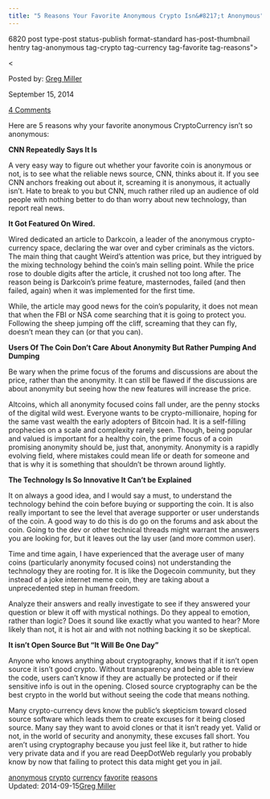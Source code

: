 ```yaml
---
title: "5 Reasons Your Favorite Anonymous Crypto Isn&#8217;t Anonymous"
---
```


6820 post type-post status-publish format-standard has-post-thumbnail hentry  tag-anonymous tag-crypto tag-currency tag-favorite tag-reasons">
    
<    
    
        
Posted by: <a href="https://www.deepdotweb.com/author/gregmiller/" title="">Greg Miller </a></span>
    
    
<span>September 15, 2014</span>
    
    
<a href="/2014/09/15/5-reasons-favorite-anonymous-crypto-currency-isnt-anonymous/#comments">4 Comments</a></span>
</p>
    
<p>Here are 5 reasons why your favorite anonymous CryptoCurrency isn&#8217;t so anonymous:</p>
<p><strong>CNN Repeatedly Says It Is</strong></p>
<p>A very easy way to figure out whether your favorite coin is anonymous or not, is to see what the reliable news source, CNN, thinks about it. If you see CNN anchors freaking out about it, screaming it is anonymous, it actually isn&#8217;t. Hate to break to you but CNN, much rather riled up an audience of old people with nothing better to do than worry about new technology, than report real news.</p>
<p><strong>It Got Featured On Wired.</strong></p>
<p>Wired dedicated an article to Darkcoin, a leader of the anonymous crypto-currency space, declaring the war over and cyber criminals as the victors. The main thing that caught Weird&#8217;s attention was price, but they intrigued by the mixing technology behind the coin&#8217;s main selling point. While the price rose to double digits after the article, it crushed not too long after. The reason being is Darkcoin&#8217;s prime feature, masternodes, failed (and then failed, again) when it was implemented for the first time.</p>
<p>While, the article may good news for the coin&#8217;s popularity, it does not mean that when the FBI or NSA come searching that it is going to protect you. Following the sheep jumping off the cliff, screaming that they can fly, doesn&#8217;t mean they can (or that you can).</p>
<p><strong>Users Of The Coin Don&#8217;t Care About Anonymity But Rather Pumping And Dumping</strong></p>
<p>Be wary when the prime focus of the forums and discussions are about the price, rather than the anonymity. It can still be flawed if the discussions are about anonymity but seeing how the new features will increase the price.</p>
<p>Altcoins, which all anonymity focused coins fall under, are the penny stocks of the digital wild west. Everyone wants to be crypto-millionaire, hoping for the same vast wealth the early adopters of Bitcoin had. It is a self-filling prophecies on a scale and complexity rarely seen. Though, being popular and valued is important for a healthy coin, the prime focus of a coin promising anonymity should be, just that, anonymity. Anonymity is a rapidly evolving field, where mistakes could mean life or death for someone and that is why it is something that shouldn&#8217;t be thrown around lightly.</p>
<p><strong>The Technology Is So Innovative It Can&#8217;t be Explained</strong></p>
<p>It on always a good idea, and I would say a must, to understand the technology behind the coin before buying or supporting the coin. It is also really important to see the level that average supporter or user understands of the coin. A good way to do this is do go on the forums and ask about the coin. Going to the dev or other technical threads might warrant the answers you are looking for, but it leaves out the lay user (and more common user).</p>
<p>Time and time again, I have experienced that the average user of many coins (particularly anonymity focused coins) not understanding the technology they are rooting for. It is like the Dogecoin community, but they instead of a joke internet meme coin, they are taking about a unprecedented step in human freedom.</p>
<p>Analyze their answers and really investigate to see if they answered your question or blew it off with mystical nothings. Do they appeal to emotion, rather than logic? Does it sound like exactly what you wanted to hear? More likely than not, it is hot air and with not nothing backing it so be skeptical.</p>
<p><strong>It isn&#8217;t Open Source But &#8220;It Will Be One Day&#8221;</strong></p>
<p>Anyone who knows anything about cryptography, knows that if it isn&#8217;t open source it isn&#8217;t good crypto. Without transparency and being able to review the code, users can&#8217;t know if they are actually be protected or if their sensitive info is out in the opening. Closed source cryptography can be the best crypto in the world but without seeing the code that means nothing.</p>
<p>Many crypto-currency devs know the public&#8217;s skepticism toward closed source software which leads them to create excuses for it being closed source. Many say they want to avoid clones or that it isn&#8217;t ready yet. Valid or not, in the world of security and anonymity, these excuses fall short. You aren&#8217;t using cryptography because you just feel like it, but rather to hide very private data and if you are read DeepDotWeb regularly you probably know by now that failing to protect this data might get you in jail.</p>
    
    
<a href="https://www.deepdotweb.com/tag/anonymous/" rel="tag">anonymous</a> <a href="https://www.deepdotweb.com/tag/crypto/" rel="tag">crypto</a> <a href="https://www.deepdotweb.com/tag/currency/" rel="tag">currency</a> <a href="https://www.deepdotweb.com/tag/favorite/" rel="tag">favorite</a> <a href="https://www.deepdotweb.com/tag/reasons/" rel="tag">reasons</a></span>				
Updated: 2014-09-15<a href="https://www.deepdotweb.com/author/gregmiller/" title="Posts by Greg Miller" rel="author">Greg Miller</a></strong></div>
    
    

